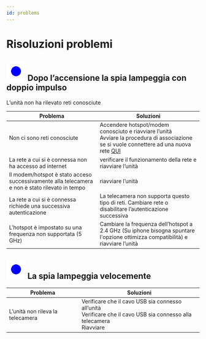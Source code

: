 ```yaml
---
id: problems
---
```


# Risoluzioni problemi

## ![lampeggio_doppio](/img/blink2_400ms_50_1000ms.gif)   Dopo l’accensione la spia lampeggia con doppio impulso
L’unità non ha rilevato reti conosciute

| Problema                                                                                      | Soluzioni                                                                                                                                                          |
|-----------------------------------------------------------------------------------------------|--------------------------------------------------------------------------------------------------------------------------------------------------------------------|
| Non ci sono reti conosciute                                                                   | Accendere hotspot/modem conosciuto e riavviare l’unità<br/>Avviare la procedura di associazione se si vuole connettere ad una nuova rete [QUI](3_configuration.md) |
| La rete a cui si è connessa non ha accesso ad internet                                        | verificare il funzionamento della rete e riavviare l’unità                                                                                                         |
| Il modem/hotspot è stato acceso successivamente alla telecamera e non è stato rilevato in tempo | riavviare l’unità                                                                                                                                                  |
| La rete a cui si è connessa richiede una successiva autenticazione                            | La telecamera non supporta questo tipo di reti. Cambiare rete o disabilitare l’autenticazione successiva                                                           |
 | L'hotspot è impostato su una frequenza non supportata (5 GHz)                                 | Cambiare la frequenza dell’hotspot a 2.4 GHz (Su iphone bisogna spuntare l'opzione ottimizza compatibilità) e riavviare l’unità                                    |   

## ![lampeggio_rapido](/img/blink1_200ms_50_0ms.gif) La spia lampeggia velocemente

| Problema | Soluzioni                                                                                                                   |
|----------|-----------------------------------------------------------------------------------------------------------------------------|
|L’unità non rileva la telecamera | Verificare che il cavo USB sia connesso all’unità<br/>Verificare che il cavo USB sia connesso alla telecamera<br/>Riavviare |
